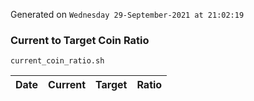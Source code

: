 Generated on `Wednesday 29-September-2021 at 21:02:19`

### Current to Target Coin Ratio
`current_coin_ratio.sh`

Date|Current|Target|Ratio
---|---|---|---
